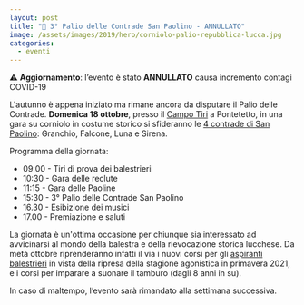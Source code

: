 ```yaml
---
layout: post
title: "🎯 3° Palio delle Contrade San Paolino - ANNULLATO"
image: /assets/images/2019/hero/corniolo-palio-repubblica-lucca.jpg
categories:
  - eventi
---
```


⚠️ **Aggiornamento**: l’evento è stato **ANNULLATO** causa incremento contagi COVID-19

L'autunno è appena iniziato ma rimane ancora da disputare il Palio delle
Contrade. **Domenica 18 ottobre**, presso il [Campo
Tiri](https://goo.gl/maps/j7VtRqNSK9Eyjjmf7) a Pontetetto, in una gara su
corniolo in costume storico si sfideranno le [4 contrade di San
Paolino](/terzieri-lucca): Granchio, Falcone, Luna e Sirena.

<!-- more -->

Programma della giornata:

* 09:00 - Tiri di prova dei balestrieri
* 10:30 - Gara delle reclute
* 11:15 - Gara delle Paoline
* 15:30 - 3° Palio delle Contrade San Paolino
* 16.30 - Esibizione dei musici
* 17.00 - Premiazione e saluti

La giornata è un'ottima occasione per chiunque sia interessato ad avvicinarsi al
mondo della balestra e della rievocazione storica lucchese. Da metà ottobre
riprenderanno infatti il via i nuovi corsi per gli [aspiranti
balestrieri](https://www.youtube.com/playlist?list=PLGmFjg-_N7CPazxkbksg2MDn2GIwG49rs)
in vista della ripresa della stagione agonistica in primavera 2021, e i corsi
per imparare a suonare il tamburo (dagli 8 anni in su).

In caso di maltempo, l’evento sarà rimandato alla settimana successiva.

<script type='application/ld+json'>
{
  "@context": "https://www.schema.org",
  "@type": "Event",
  "name": "3° Palio delle Contrade San Paolino",
  "url": "https://consanpaolino.org/2020/3-palio-contrade-san-paolino",
  "description": "Gara di tiro con balestra antica da banco",
  "startDate": "2020-10-18T15:30:00+02:00",
  "endDate": "2020-10-18T17:00:00+02:00",
  "eventStatus": "https://schema.org/EventCancelled",
  "eventAttendanceMode": "https://schema.org/OfflineEventAttendanceMode",
  "image": ["https://consanpaolino.org/assets/images/gallery/campo-tiri-bandiere-litab-contrade-libertas.jpg"],
  "location": {
    "@type": "Place",
    "name": "Campo Tiri della Repubblica di Lucca",
    "address": {
      "@type": "PostalAddress",
      "streetAddress": "Via di Pattana",
      "addressLocality": "Lucca",
      "addressRegion": "LU",
      "postalCode": "55100",
      "addressCountry": "IT"
    }
  },
  "offers": {
    "@type": "Offer",
    "description": "Ingresso gratuito",
    "url": "https://consanpaolino.org/2020/3-palio-contrade-san-paolino",
    "price": "0.00",
    "priceCurrency": "EUR",
    "availability": "https://schema.org/InStock",
    "validFrom": "2020-08-29"
  },
  "performer": {
    "@type": "PerformingGroup",
    "name": "Contrade San Paolino"
  },
  "organizer": {
    "@type": "Organization",
    "name": "Contrade San Paolino",
    "url": "https://consanpaolino.org"
  }
}
 </script>
